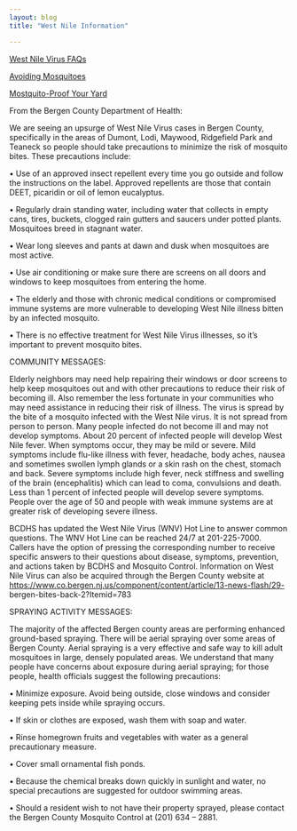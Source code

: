 ```yaml
---
layout: blog
title: "West Nile Information"

---
```


[West Nile Virus FAQs](https://storage.googleapis.com/static.rutherford-nj.com/health/WNV_FAQ.pdf)

[Avoiding Mosquitoes](https://storage.googleapis.com/static.rutherford-nj.com/health/Mosquito_Avoid%20(1).pdf)

[Mostquito-Proof Your Yard](https://storage.googleapis.com/static.rutherford-nj.com/health/Mosquito-Proof%20Your%20Yard%20(1).pdf)

From the Bergen County Department of Health:

We are seeing an upsurge of West Nile Virus cases in Bergen County, specifically in the areas of Dumont,
Lodi, Maywood, Ridgefield Park and Teaneck so people should take precautions to minimize the risk of
mosquito bites. These precautions include:

• Use of an approved insect repellent every time you go outside and follow the instructions on the
label. Approved repellents are those that contain DEET, picaridin or oil of lemon eucalyptus.

• Regularly drain standing water, including water that collects in empty cans, tires, buckets,
clogged rain gutters and saucers under potted plants. Mosquitoes breed in stagnant water.

• Wear long sleeves and pants at dawn and dusk when mosquitoes are most active.

• Use air conditioning or make sure there are screens on all doors and windows to keep
mosquitoes from entering the home.

• The elderly and those with chronic medical conditions or compromised immune systems are
more vulnerable to developing West Nile illness bitten by an infected mosquito.

• There is no effective treatment for West Nile Virus illnesses, so it’s important to prevent
mosquito bites.


COMMUNITY MESSAGES:

Elderly neighbors may need help repairing their windows or door screens to help keep mosquitoes out
and with other precautions to reduce their risk of becoming ill. Also remember the less fortunate in
your communities who may need assistance in reducing their risk of illness. The virus is spread by the
bite of a mosquito infected with the West Nile virus. It is not spread from person to person. Many
people infected do not become ill and may not develop symptoms. About 20 percent of infected people
will develop West Nile fever. When symptoms occur, they may be mild or severe. Mild symptoms
include flu-like illness with fever, headache, body aches, nausea and sometimes swollen lymph glands or
a skin rash on the chest, stomach and back. Severe symptoms include high fever, neck stiffness and
swelling of the brain (encephalitis) which can lead to coma, convulsions and death. Less than 1 percent
of infected people will develop severe symptoms. People over the age of 50 and people with weak
immune systems are at greater risk of developing severe illness.


BCDHS has updated the West Nile Virus (WNV) Hot Line to answer common questions. The WNV Hot
Line can be reached 24/7 at 201-225-7000. Callers have the option of pressing the corresponding
number to receive specific answers to their questions about disease, symptoms, prevention, and actions
taken by BCDHS and Mosquito Control. Information on West Nile Virus can also be acquired through the
Bergen County website at https://www.co.bergen.nj.us/component/content/article/13-news-flash/29-
bergen-bites-back-2?Itemid=783

SPRAYING ACTIVITY MESSAGES:

The majority of the affected Bergen county areas are performing enhanced ground-based spraying.
There will be aerial spraying over some areas of Bergen County. Aerial spraying is a very effective and
safe way to kill adult mosquitoes in large, densely populated areas. We understand that many people
have concerns about exposure during aerial spraying; for those people, health officials suggest the
following precautions:

• Minimize exposure. Avoid being outside, close windows and consider keeping pets inside while
spraying occurs.

• If skin or clothes are exposed, wash them with soap and water.

• Rinse homegrown fruits and vegetables with water as a general precautionary measure.

• Cover small ornamental fish ponds.

• Because the chemical breaks down quickly in sunlight and water, no special precautions are
suggested for outdoor swimming areas.

• Should a resident wish to not have their property sprayed, please contact the Bergen County
Mosquito Control at (201) 634 – 2881.
